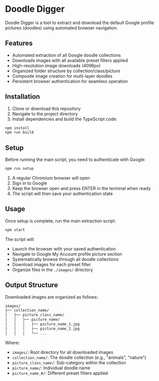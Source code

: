 # Doodle Digger

Doodle Digger is a tool to extract and download the default Google profile pictures (doodles) using automated browser navigation.

## Features

- Automated extraction of all Google doodle collections
- Downloads images with all available preset filters applied
- High-resolution image downloads (4096px)
- Organized folder structure by collection/class/picture
- Composite image creation for multi-layer doodles
- Persistent browser authentication for seamless operation

## Installation

1. Clone or download this repository
2. Navigate to the project directory
3. Install dependencies and build the TypeScript code:

```bash
npm install
npm run build
```

## Setup

Before running the main script, you need to authenticate with Google:

```bash
npm run setup
```

1. A regular Chromium browser will open
2. Sign in to Google
3. Keep the browser open and press ENTER in the terminal when ready
4. The script will then save your authentication state

## Usage

Once setup is complete, run the main extraction script:

```bash
npm start
```

The script will:

- Launch the browser with your saved authentication
- Navigate to Google My Account profile picture section
- Systematically browse through all doodle collections
- Download images for each preset filter
- Organize files in the `./images/` directory

## Output Structure

Downloaded images are organized as follows:

```bash
images/
├── collection_name/
│   ├── picture_class_name/
│   │   ├── picture_name/
│   │   │   ├── picture_name_1.jpg
│   │   │   ├── picture_name_2.jpg
│   │   │   └── ...
```

Where:

- `images/`: Root directory for all downloaded images
- `collection_name/`: The doodle collection (e.g., "animals", "nature")
- `picture_class_name/`: Sub-category within the collection
- `picture_name/`: Individual doodle name
- `picture_name_#/`: Different preset filters applied
